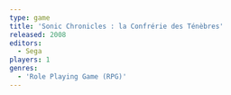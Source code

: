 ```yaml
---
type: game
title: 'Sonic Chronicles : la Confrérie des Ténèbres'
released: 2008
editors: 
  - Sega
players: 1
genres:
  - 'Role Playing Game (RPG)'
---
```

